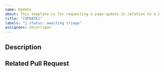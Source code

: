 ```yaml
---
name: Update
about: This template is for requesting a page update in relation to a PR on Rosalia's repository.
title: "[UPDATE]"
labels: "🚦 status: awaiting triage"
assignees: nhcarrigan
---
```


## Description

<!--What information needs to be updated on the page?-->

## Related Pull Request

<!--Please include a full link to the related Pull Request on Rosalia's repository-->
